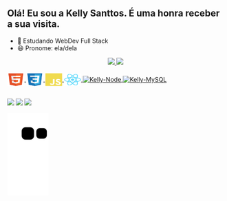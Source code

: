 ## Olá! Eu sou a Kelly Santtos. É uma honra receber a sua visita.


- 🌱 Estudando WebDev Full Stack
- 😄 Pronome: ela/dela

<div align="center">
  <a href="https://www.linkedin.com/in/kellysanttos/">
  <img width="48%" src="https://github-readme-stats.vercel.app/api?username=kellysanttos&show_icons=true&theme=dracula&include_all_commits=true&count_private=true"/>
  <img width="47.3%" src="https://github-readme-stats.vercel.app/api/top-langs/?username=kellysanttos&layout=compact&langs_count=7&theme=dracula"/>
</div>

<div style="display: inline_block"><br>
  <img align="center" alt="Kelly-HTML" height="30" width="40" src="https://raw.githubusercontent.com/devicons/devicon/master/icons/html5/html5-original.svg">
  <img align="center" alt="Kelly-CSS" height="30" width="40" src="https://raw.githubusercontent.com/devicons/devicon/master/icons/css3/css3-original.svg">
  <img align="center" alt="Kelly-Js" height="30" width="40" src="https://raw.githubusercontent.com/devicons/devicon/master/icons/javascript/javascript-plain.svg">
  <img align="center" alt="Kelly-React" height="30" width="40" src="https://raw.githubusercontent.com/devicons/devicon/master/icons/react/react-original.svg">
  <img align="center" alt="Kelly-Node" height="70" width="60" src="https://cdn.jsdelivr.net/gh/devicons/devicon/icons/nodejs/nodejs-original-wordmark.svg" />
  <img align="center" alt="Kelly-MySQL" height="70" width="50" src="https://cdn.jsdelivr.net/gh/devicons/devicon/icons/mysql/mysql-original-wordmark.svg" />
</div>

##

<div>
 <a href="https://discord.gg/" target="_blank"><img src="https://img.shields.io/badge/Discord-7289DA?style=for-the-badge&logo=discord&logoColor=white" target="_blank"></a> 
  <a href = "mailto:kellytecnit@gmail.com"><img src="https://img.shields.io/badge/-Gmail-%23333?style=for-the-badge&logo=gmail&logoColor=white" target="_blank"></a>
  <a href="https://www.linkedin.com/in/kellysanttos/" target="_blank"><img src="https://img.shields.io/badge/-LinkedIn-%230077B5?style=for-the-badge&logo=linkedin&logoColor=white" target="_blank"></a> 
  
![Snake animation](https://github.com/kellysanttos/kellysanttos/blob/output/github-contribution-grid-snake.svg)
</div>
